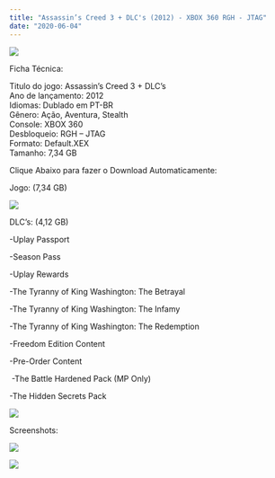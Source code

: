 ```yaml
---
title: "Assassin’s Creed 3 + DLC's (2012) - XBOX 360 RGH - JTAG"
date: "2020-06-04"
---
```


![](https://1.bp.blogspot.com/-7Ipo5BPD9NQ/XquU76T-QiI/AAAAAAAAF7U/XVQJ_xI8bT0Kx_LLz8q1QesOmKKvjB2mwCLcBGAsYHQ/s320/assassins-creed-3-xbox-360-original-midia-fisica-portugus-D_NQ_NP_927508-MLB26568587109_122017-F.jpg)

Ficha Técnica:  
  
Titulo do jogo: Assassin’s Creed 3 + DLC’s  
Ano de lançamento: 2012  
Idiomas: Dublado em PT-BR  
Gênero: Ação, Aventura, Stealth  
Console: XBOX 360  
Desbloqueio: RGH – JTAG  
Formato: Default.XEX  
Tamanho: 7,34 GB

Clique Abaixo para fazer o Download Automaticamente:

Jogo: (7,34 GB)

[![](https://1.bp.blogspot.com/-eNerQjlxWXg/Xsyoy1YwxPI/AAAAAAAAG8o/qs-0XGNQDR4jSn0uGinE3EzKZZ6GoZnEACPcBGAYYCw/s1600/LINK1.png)](https://zee.gl/zZlG)

DLC’s: (4,12 GB)

\-Uplay Passport 

\-Season Pass 

\-Uplay Rewards 

\-The Tyranny of King Washington: The Betrayal 

\-The Tyranny of King Washington: The Infamy 

\-The Tyranny of King Washington: The Redemption 

\-Freedom Edition Content 

\-Pre-Order Content

 -The Battle Hardened Pack (MP Only) 

\-The Hidden Secrets Pack​

[![](https://1.bp.blogspot.com/-eNerQjlxWXg/Xsyoy1YwxPI/AAAAAAAAG8o/qs-0XGNQDR4jSn0uGinE3EzKZZ6GoZnEACPcBGAYYCw/s1600/LINK1.png)](https://zee.gl/a6GzgME)

Screenshots:

[![](https://1.bp.blogspot.com/-sY6t4QU-NoE/XquWZhSVmRI/AAAAAAAAF7k/G-SzQw7Lth4VaS8EaUA5TRTZyKlYR1I5ACLcBGAsYHQ/w400-h225/assassins-creed-3-08abr2012_f02.jpg)](https://1.bp.blogspot.com/-sY6t4QU-NoE/XquWZhSVmRI/AAAAAAAAF7k/G-SzQw7Lth4VaS8EaUA5TRTZyKlYR1I5ACLcBGAsYHQ/s1600/assassins-creed-3-08abr2012_f02.jpg)

[![](https://1.bp.blogspot.com/-Hhzrc37uvmE/XquWX5FXsvI/AAAAAAAAF7g/ZW97cXuWq1gnEmBWSZg3fBPMLGZPyH-7wCLcBGAsYHQ/w400-h225/ac3.jpg)](https://1.bp.blogspot.com/-Hhzrc37uvmE/XquWX5FXsvI/AAAAAAAAF7g/ZW97cXuWq1gnEmBWSZg3fBPMLGZPyH-7wCLcBGAsYHQ/s1600/ac3.jpg)
